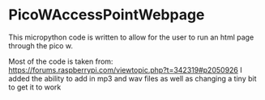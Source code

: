 # PicoWAccessPointWebpage
This micropython code is written to allow for the user to run an html page through the pico w.

Most of the code is taken from: https://forums.raspberrypi.com/viewtopic.php?t=342319#p2050926
I added the ability to add in mp3 and wav files as well as changing a tiny bit to get it to work
